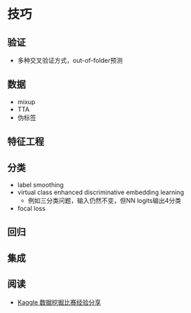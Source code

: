 # 技巧

## 验证
- 多种交叉验证方式，out-of-folder预测

## 数据
- mixup
- TTA
- 伪标签


## 特征工程


## 分类
- label smoothing
- virtual class enhanced discriminative embedding learning
  - 例如三分类问题，输入仍然不变，但NN logits输出4分类
- focal loss


## 回归


## 集成


## 阅读
- [Kaggle 数据挖掘比赛经验分享](https://mp.weixin.qq.com/s/BE1mfmKJTsDSwWi16mllNA)
